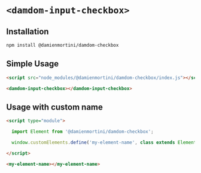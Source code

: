 # `<damdom-input-checkbox>`

## Installation

```sh
npm install @damienmortini/damdom-checkbox
```

## Simple Usage
```html
<script src="node_modules/@damienmortini/damdom-checkbox/index.js"></script>

<damdom-input-checkbox></damdom-input-checkbox>
```

## Usage with custom name
```html
<script type="module">

  import Element from '@damienmortini/damdom-checkbox';

  window.customElements.define('my-element-name', class extends Element { });

</script>

<my-element-name></my-element-name>
```